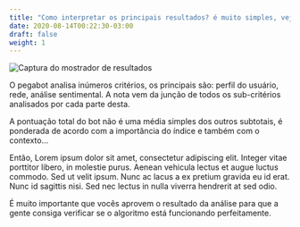 ```yaml
---
title: "Como interpretar os principais resultados? é muito simples, veja!"
date: 2020-08-14T00:22:30-03:00
draft: false
weight: 1
---
```


![Captura do mostrador de resultados](/uploads/results.jpg)

O pegabot analisa inúmeros critérios, os principais são: perfil do usuário, rede, análise sentimental. A nota vem da junção de todos os sub-critérios analisados por cada parte desta.

A pontuação total do bot não é uma média simples dos outros subtotais, é ponderada de acordo com a importância do índice e também com o contexto…

Então, Lorem ipsum dolor sit amet, consectetur adipiscing elit. Integer vitae porttitor libero, in molestie purus. Aenean vehicula lectus et augue luctus commodo. Sed ut velit ipsum. Nunc ac lacus a ex pretium gravida eu id erat. Nunc id sagittis nisi. Sed nec lectus in nulla viverra hendrerit at sed odio.

É muito importante que vocês aprovem o resultado da análise para que a gente consiga verificar se o algoritmo está funcionando perfeitamente.
